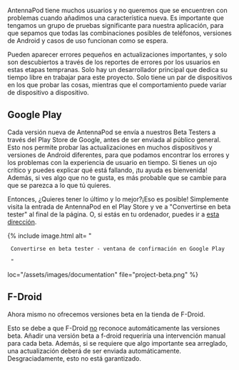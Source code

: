 AntennaPod tiene muchos usuarios y no queremos que se encuentren con problemas cuando añadimos una característica nueva. Es importante que tengamos un grupo de pruebas significante para nuestra aplicación, para que sepamos que todas las combinaciones posibles de teléfonos, versiones de Android y casos de uso funcionan como se espera.

Pueden aparecer errores pequeños en actualizaciones importantes, y solo son descubiertos a través de los reportes de errores por los usuarios en estas etapas tempranas. Solo hay un desarrollador principal que dedica su tiempo libre en trabajar para este proyecto. Solo tiene un par de dispositivos en los que probar las cosas, mientras que el comportamiento puede variar de dispositivo a dispositivo.

## Google Play

Cada versión nueva de AntennaPod se envía a nuestros Beta Testers a través del Play Store de Google, antes de ser enviada al público general. Esto nos permite probar las actualizaciones en muchos dispositivos y versiones de Android diferentes, para que podamos encontrar los errores y los problemas con la experiencia de usuario en tiempo. Si tienes un ojo crítico y puedes explicar qué está fallando, ¡tu ayuda es bienvenida! Además, si ves algo que no te gusta, es más probable que se cambie para que se parezca a lo que tú quieres.

Entonces, ¿Quieres tener lo último y lo mejor?¡Eso es posible! Simplemente visita la entrada de AntennaPod en el Play Store y ve a "Convertirse en beta tester" al final de la página. O, si estás en tu ordenador, puedes ir a [esta dirección](https://play.google.com/apps/testing/de.danoeh.antennapod).

{% include image.html alt= "

     Convertirse en beta tester - ventana de confirmación en Google Play

     "

loc="/assets/images/documentation" file="project-beta.png" %}

## F-Droid

Ahora mismo no ofrecemos versiones beta en la tienda de F-Droid.

Esto se debe a que F-Droid [no](https://gitlab.com/fdroid/fdroidserver/-/issues/161) reconoce automáticamente las versiones beta. Añadir una versión beta a f-droid requeriría una intervención manual para cada beta. Además, si se requiere que algo importante sea arreglado, una actualización deberá de ser enviada automáticamente. Desgraciadamente, esto no está garantizado.
